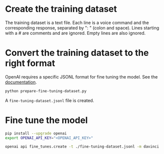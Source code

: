 
# Create the training dataset

The training dataset is a text file. Each line is a voice command and the corresponding response, separated by ": " (colon and space). Lines starting with a # are comments and are ignored. Empty lines are also ignored.

# Convert the training dataset to the right format

OpenAI requires a specific JSONL format for fine tuning the model. See the [documentation](https://beta.openai.com/docs/guides/fine-tuning).

```bash
python prepare-fine-tuning-dataset.py
```

A `fine-tuning-dataset.jsonl` file is created.

# Fine tune the model

```bash
pip install --upgrade openai
export OPENAI_API_KEY="<OPENAI_API_KEY>"
```

```bash
openai api fine_tunes.create -t ./fine-tuning-dataset.jsonl -m davinci
```